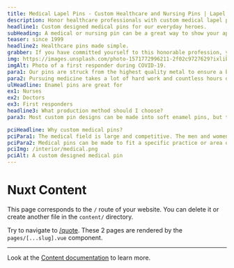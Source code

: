 ```yaml
---
title: Medical Lapel Pins - Custom Healthcare and Nursing Pins | Lapel Pins & Coins
description: Honor healthcare professionals with custom medical lapel pins from Lapel Pins & Coins. Perfect for doctors, nurses, and medical staff. Design your unique medical pin today!
headline1: Custom designed medical pins for our everyday heroes.
subHeading: A medical or nursing pin can be a great way to show your appreciation for the people that keep you healthy.
teaser: since 1999
headline2: Healthcare pins made simple.
grabber: If you have committed yourself to this honorable profession, you should be proud of your accomplishments. Celebrate them with pins.
img: https://images.unsplash.com/photo-1571772996211-2f02c9727629?ixlib=rb-1.2.1&ixid=eyJhcHBfaWQiOjEyMDd9&auto=format&fit=crop&crop=focalpoint&fp-x=.565&fp-y=.55&w=1184&h=1376&q=80
imgAlt: Photo of a first responder during COVID-19.
para1: Our pins are struck from the highest quality metal to ensure a beautiful, classy, and durable product.
para2: Pursuing medicine takes a lot of hard work and countless hours of studying and practice. Display a medical pin on your scrubs or uniform to celebrate your hard work - you earned it.
ulHeadline: Enamel pins are great for
ex1: Nurses
ex2: Doctors
ex3: First responders
headline3: What production method should I choose?
para3: Most custom pin designs can be made into soft enamel pins, but this process often works best with designs that have minimal lines and clearly defined areas of color. These details are important because the colored areas sit slightly recessed, below the metal separations. If you’re not sure which type of pin to choose, don’t worry! Just ask, and we can provide suggestions from our experienced team.

pciHeadline: Why custom medical pins?
pciPara1: The medical field is large and competitive. The men and women that work in it spend countless hours investing in our health. It can be an emotionally taxing and physically exhausting job, but the people that step up to the plate are in one of the most noble career paths available.
pciPara2: Medical pins can be made to fit a specific practice or area of expertise. There are many different fields in medicine, and it can be a really nice touch to get your favorite nurse or doctor pins that show them you appreciate what they do for the greater good. Each pin can start a different conversation. Inspire people with the things you’ve been able to achieve. Share your passion for your work. Start today with our free quote form.
pciImg: /interior/medical.png
pciAlt: A custom designed medical pin
---
```


# Nuxt Content

This page corresponds to the `/` route of your website. You can delete it or create another file in the `content/` directory.

Try to navigate to [/quote](/quote). These 2 pages are rendered by the `pages/[...slug].vue` component.

---

Look at the [Content documentation](https://content.nuxtjs.org/) to learn more.
